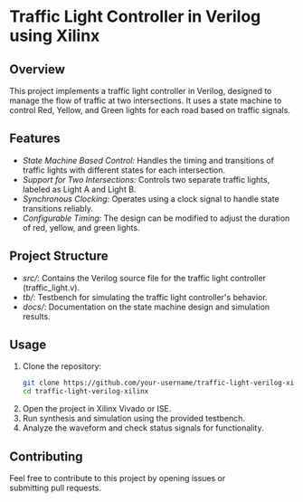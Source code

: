 # Traffic Light Controller in Verilog using Xilinx

## Overview
This project implements a traffic light controller in Verilog, designed to manage the flow of traffic at two intersections. It uses a state machine to control Red, Yellow, and Green lights for each road based on traffic signals.

## Features
- *State Machine Based Control:* Handles the timing and transitions of traffic lights with different states for each intersection.
- *Support for Two Intersections:* Controls two separate traffic lights, labeled as Light A and Light B.
- *Synchronous Clocking:* Operates using a clock signal to handle state transitions reliably.
- *Configurable Timing:* The design can be modified to adjust the duration of red, yellow, and green lights.
  
## Project Structure
- *src/*: Contains the Verilog source file for the traffic light controller (traffic_light.v).
- *tb/*: Testbench for simulating the traffic light controller's behavior.
- *docs/*: Documentation on the state machine design and simulation results.

## Usage
1. Clone the repository:
   ```bash
   git clone https://github.com/your-username/traffic-light-verilog-xilinx.git
   cd traffic-light-verilog-xilinx
2. Open the project in Xilinx Vivado or ISE.
3. Run synthesis and simulation using the provided testbench.
4. Analyze the waveform and check status signals for functionality.

## Contributing
Feel free to contribute to this project by opening issues or submitting pull requests.
